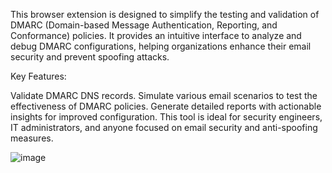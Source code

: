 
This browser extension is designed to simplify the testing and validation of DMARC (Domain-based Message Authentication, Reporting, and Conformance) policies. It provides an intuitive interface to analyze and debug DMARC configurations, helping organizations enhance their email security and prevent spoofing attacks.

Key Features:

Validate DMARC DNS records.
Simulate various email scenarios to test the effectiveness of DMARC policies.
Generate detailed reports with actionable insights for improved configuration.
This tool is ideal for security engineers, IT administrators, and anyone focused on email security and anti-spoofing measures.

![image](https://github.com/user-attachments/assets/853fb647-e8c3-490c-acf0-c4c88f86aef9)

